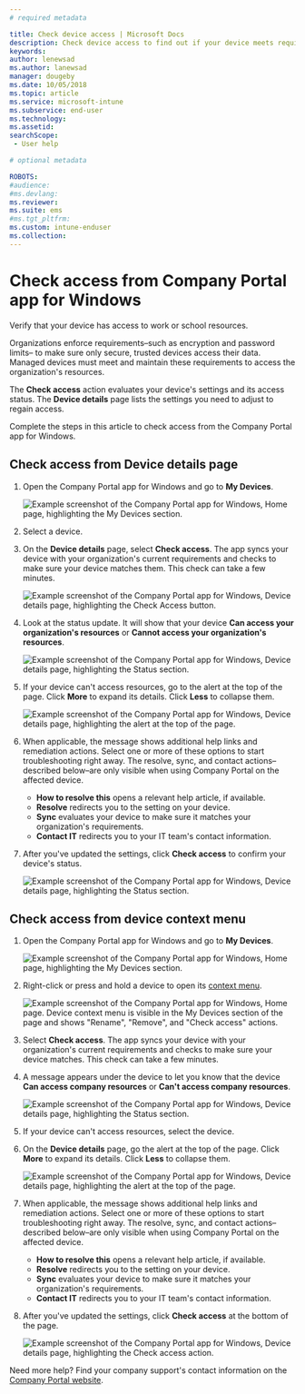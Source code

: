 ```yaml
---
# required metadata

title: Check device access | Microsoft Docs
description: Check device access to find out if your device meets requirements, and is able to access work or school resources.
keywords:
author: lenewsad
ms.author: lanewsad
manager: dougeby
ms.date: 10/05/2018
ms.topic: article
ms.service: microsoft-intune
ms.subservice: end-user
ms.technology:
ms.assetid: 
searchScope:
 - User help

# optional metadata

ROBOTS:  
#audience:
#ms.devlang:
ms.reviewer: 
ms.suite: ems
#ms.tgt_pltfrm:
ms.custom: intune-enduser
ms.collection: 
---
```


# Check access from Company Portal app for Windows

Verify that your device has access to work or school resources. 

Organizations enforce requirements&ndash;such as encryption and password limits&ndash; to make sure only secure, trusted devices access their data. Managed devices must meet and maintain these requirements to access the organization's resources.

The **Check access** action evaluates your device's settings and its access status. The **Device details** page lists the settings you need to adjust to regain access. 

Complete the steps in this article to check access from the Company Portal app for Windows.  

## Check access from Device details page  
1. Open the Company Portal app for Windows and go to **My Devices**.  

    ![Example screenshot of the Company Portal app for Windows, Home page, highlighting the My Devices section.](./media/1809_CheckAccess_Context_Select_Device.png)  
2. Select a device.  
3. On the **Device details** page, select **Check access**. The app syncs your device with your organization's current requirements and checks to make sure your device matches them. This check can take a few minutes.  

    ![Example screenshot of the Company Portal app for Windows, Device details page, highlighting the Check Access button.](./media/1809_CheckAccess_Checking_Status.png) 

4. Look at the status update. It will show that your device **Can access your organization's resources** or **Cannot access your organization's resources**.  

   ![Example screenshot of the Company Portal app for Windows, Device details page, highlighting the Status section.](./media/1809_CheckAccess_Device_details_status1.png)  
   
5. If your device can't access resources, go to the alert at the top of the page. Click **More** to expand its details. Click **Less** to collapse them.  

    ![Example screenshot of the Company Portal app for Windows, Device details page, highlighting the alert at the top of the page.](./media/1809_CheckAccess_Device_details_alert1.png)  

6. When applicable, the message shows additional help links and remediation actions. Select one or more of these options to start troubleshooting right away. The resolve, sync, and contact actions&ndash;described below&ndash;are only visible when using Company Portal on the affected device.  

     * **How to resolve this** opens a relevant help article, if available.  
     * **Resolve** redirects you to the setting on your device.  
     * **Sync** evaluates your device to make sure it matches your organization's requirements.  
     * **Contact IT** redirects you to your IT team's contact information.   
 
6. After you've updated the settings, click **Check access** to confirm your device's status.  

    ![Example screenshot of the Company Portal app for Windows, Device details page, highlighting the Status section.](./media/1809_CheckAccess_Device_details_status1.png)  

## Check access from device context menu  
1. Open the Company Portal app for Windows and go to **My Devices**.  

    ![Example screenshot of the Company Portal app for Windows, Home page, highlighting the My Devices section.](./media/1809_CheckAccess_Context_Select_Device.png)  

2. Right-click or press and hold a device to open its [context menu](https://docs.microsoft.com//windows/uwp/design/controls-and-patterns/menus).  

    ![Example screenshot of the Company Portal app for Windows, Home page. Device context menu is visible in the **My Devices** section of the page and shows "Rename", "Remove", and "Check access" actions.](./media/1809_DeviceContextMenu_Windows_CP.png)  
3. Select **Check access**. The app syncs your device with your organization's current requirements and checks to make sure your device matches. This check can take a few minutes.  
 
4. A message appears under the device to let you know that the device **Can access company resources** or **Can't access company resources**. 

    ![Example screenshot of the Company Portal app for Windows, Device details page, highlighting the Status section.](./media/1809_CheckAccess_Context_Menu_Alert2.png) 

5. If your device can't access resources, select the device.  
6. On the **Device details** page, go the alert at the top of the page. Click **More** to expand its details. Click **Less** to collapse them.  

    ![Example screenshot of the Company Portal app for Windows, Device details page, highlighting the alert at the top of the page.](./media/1809_CheckAccess_Device_details_alert1.png)  

6. When applicable, the message shows additional help links and remediation actions. Select one or more of these options to start troubleshooting right away. The resolve, sync, and contact actions&ndash;described below&ndash;are only visible when using Company Portal on the affected device.  

     * **How to resolve this** opens a relevant help article, if available.  
     * **Resolve** redirects you to the setting on your device.  
     * **Sync** evaluates your device to make sure it matches your organization's requirements.  
     * **Contact IT** redirects you to your IT team's contact information.    

7. After you've updated the settings, click **Check access** at the bottom of the page.  

    ![Example screenshot of the Company Portal app for Windows, Device details page, highlighting the Check access action.](./media/1809_CheckAccess_Device_details_button.png) 


Need more help? Find your company support's contact information on the [Company Portal website](https://go.microsoft.com/fwlink/?linkid=2010980).
